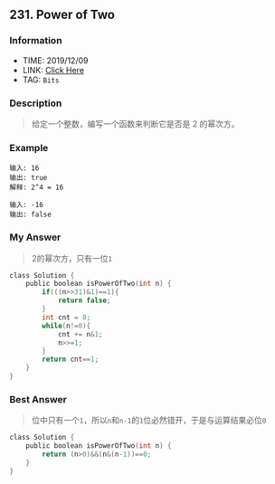 ## 231. Power of Two

### Information

* TIME: 2019/12/09
* LINK: [Click Here](https://leetcode-cn.com/problems/power-of-two/)
* TAG: `Bits`

### Description

> 给定一个整数，编写一个函数来判断它是否是 2 的幂次方。

### Example

```text
输入: 16
输出: true
解释: 2^4 = 16

输入: -16
输出: false
```

### My Answer

> 2的幂次方，只有一位`1`

```c
class Solution {
    public boolean isPowerOfTwo(int n) {
        if(((n>>31)&1)==1){
            return false;
        }
        int cnt = 0;
        while(n!=0){
            cnt += n&1;
            n>>=1;
        }
        return cnt==1;
    }
}
```

### Best Answer

> 位中只有一个`1`，所以`n`和`n-1`的`1`位必然错开，于是与运算结果必位`0`

```c
class Solution {
    public boolean isPowerOfTwo(int n) {
        return (n>0)&&(n&(n-1))==0;
    }
}
```

